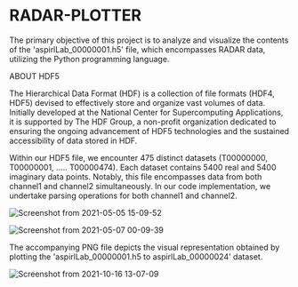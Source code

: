 # RADAR-PLOTTER

The primary objective of this project is to analyze and visualize the contents of the 'aspirlLab_00000001.h5' file, which encompasses RADAR data, utilizing the Python programming language.

ABOUT HDF5

The Hierarchical Data Format (HDF) is a collection of file formats (HDF4, HDF5) devised to effectively store and organize vast volumes of data. Initially developed at the National Center for Supercomputing Applications, it is supported by The HDF Group, a non-profit organization dedicated to ensuring the ongoing advancement of HDF5 technologies and the sustained accessibility of data stored in HDF.

Within our HDF5 file, we encounter 475 distinct datasets (T00000000, T00000001, ..... T00000474). Each dataset contains 5400 real and 5400 imaginary data points. Notably, this file encompasses data from both channel1 and channel2 simultaneously. In our code implementation, we undertake parsing operations for both channel1 and channel2.

![Screenshot from 2021-05-05 15-09-52](https://user-images.githubusercontent.com/52501795/118789798-cf2ad880-b89d-11eb-84e8-f2a3132ec2c8.png)

![Screenshot from 2021-05-07 00-09-39](https://user-images.githubusercontent.com/52501795/118412274-cbcafd80-b6a1-11eb-8293-237e4058e1a5.png)





The accompanying PNG file depicts the visual representation obtained by plotting the 'aspirlLab_00000001.h5 to aspirlLab_00000024' dataset.

![Screenshot from 2021-10-16 13-07-09](https://user-images.githubusercontent.com/52501795/137583462-df50a120-a09f-4810-b2e7-b6e4eb0fd157.png)
